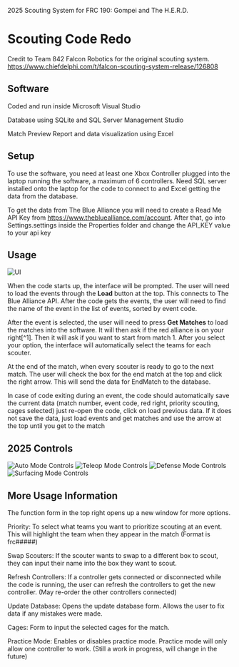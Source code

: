 2025 Scouting System for FRC 190: Gompei and The H.E.R.D.






# Scouting Code Redo
Credit to Team 842 Falcon Robotics for the original scouting system.
https://www.chiefdelphi.com/t/falcon-scouting-system-release/126808

## Software
Coded and run inside Microsoft Visual Studio

Database using SQLite and SQL Server Management Studio

Match Preview Report and data visualization using Excel

## Setup
To use the software, you need at least one Xbox Controller plugged into the laptop running the software, a maximum of 6 controllers. Need SQL server installed onto the laptop for the code to connect to and Excel getting the data from the database.

To get the data from The Blue Alliance you will need to create a Read Me API Key from https://www.thebluealliance.com/account. After that,  go into Settings.settings inside the Properties folder and change the API_KEY value to your api key

## Usage
![UI](https://i.imgur.com/UpFuhhp.png)

When the code starts up, the interface will be prompted.
The user will need to load the events through the **Load** button at the top. This connects to The Blue Alliance API. After the code gets the events, the user will need to find the name of the event in the list of events, sorted by event code. 

After the event is selected, the user will need to press **Get Matches** to load the matches into the software. It will then ask if the red alliance is on your right[^1]. Then it will ask if you want to start from match 1. After you select your option, the interface will automatically select the teams for each scouter.

At the end of the match, when every scouter is ready to go to the next match. The user will check the box for the end match at the top and click the right arrow. This will send the data for EndMatch to the database.

In case of code exiting during an event, the code should automatically save the current data (match number, event code, red right, priority scouting, cages selected) just re-open the code, click on load previous data.
If it does not save the data, just load events and get matches and use the arrow at the top until you get to the match

## 2025 Controls
![Auto Mode Controls](https://i.imgur.com/m4PdY1t.png)
![Teleop Mode Controls](https://i.imgur.com/0vDOqkX.png)
![Defense Mode Controls](https://i.imgur.com/Gn8Pd11.png)
![Surfacing Mode Controls](https://i.imgur.com/OWMkUOq.png)

## More Usage Information

The function form in the top right opens up a new window for more options.

Priority: To select what teams you want to prioritize scouting at an event. This will highlight the team when they appear in the match (Format is frc#####)

Swap Scouters: If the scouter wants to swap to a different box to scout, they can input their name into the box they want to scout.

Refresh Controllers: If a controller gets connected or disconnected while the code is running, the user can refresh the controllers to get the new controller. (May re-order the other controllers connected)

Update Database: Opens the update database form. Allows the user to fix data if any mistakes were made.

Cages: Form to input the selected cages for the match.

Practice Mode: Enables or disables practice mode. Practice mode will only allow one controller to work. (Still a work in progress, will change in the future)